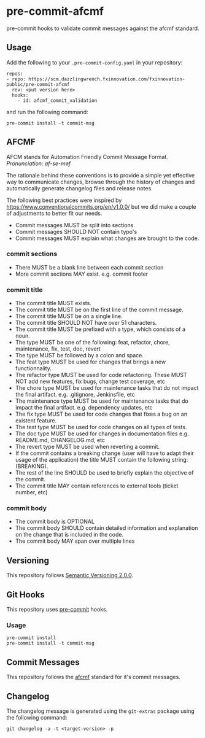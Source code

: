 # pre-commit-afcmf

pre-commit hooks to validate commit messages against the afcmf standard.

## Usage

Add the following to your `.pre-commit-config.yaml` in your repository:

```
repos:
- repo: https://scm.dazzlingwrench.fxinnovation.com/fxinnovation-public/pre-commit-afcmf
  rev: <put version here>
  hooks:
    - id: afcmf_commit_validation
```

and run the following command:

```
pre-commit install -t commit-msg
```

## AFCMF

AFCM stands for Automation Friendly Commit Message Format. *Pronunciation: af-se-məf*

The rationale behind these conventions is to provide a simple yet effective way to communicate changes, browse through the history of changes and automatically generate changelog files and release notes.

The following best practices were inspired by https://www.conventionalcommits.org/en/v1.0.0/ but we did make a couple of adjustments to better fit our needs.

* Commit messages MUST be split into sections.
* Commit messages SHOULD NOT contain typo's
* Commit messages MUST explain what changes are brought to the code.

### commit sections

* There MUST be a blank line between each commit section
* More commit sections MAY exist. e.g. commit footer

### commit title

* The commit title MUST exists.
* The commit title MUST be on the first line of the commit message.
* The commit title MUST be on a single line.
* The commit title SHOULD NOT have over 51 characters.
* The commit title MUST be prefixed with a type, which consists of a noun.
* The type MUST be one of the following: feat, refactor, chore, maintenance, fix, test, doc, revert
* The type MUST be followed by a colon and space.
* The feat type MUST be used for changes that brings a new functionnality.
* The refactor type MUST be used for code refactoring. These MUST NOT add new features, fix bugs, change test coverage, etc
* The chore type MUST be used for maintenance tasks that do not impact the final artifact. e.g. .gitignore, Jenkinsfile, etc
* The maintenance type MUST be used for maintenance tasks that do impact the final artifact. e.g. dependency updates, etc
* The fix type MUST be used for code changes that fixes a bug on an existent feature.
* The test type MUST be used for code changes on all types of tests.
* The doc type MUST be used for changes in documentation files e.g. README.md, CHANGELOG.md, etc
* The revert type MUST be used when reverting a commit.
* If the commit contains a breaking change (user will have to adapt their usage of the application) the title MUST contain the following string: (BREAKING).
* The rest of the line SHOULD be used to briefly explain the objective of the commit.
* The commit title MAY contain references to external tools (ticket number, etc)

### commit body

* The commit body is OPTIONAL
* The commit body SHOULD contain detailed information and explanation on the change that is included in the code.
* The commit body MAY span over multiple lines

## Versioning

This repository follows [Semantic Versioning 2.0.0](https://semver.org/).

## Git Hooks

This repository uses [pre-commit](https://pre-commit.com/) hooks.

### Usage

```
pre-commit install
pre-commit install -t commit-msg
```

## Commit Messages

This repository follows the [afcmf](https://scm.dazzlingwrench.fxinnovation.com/fxinnovation-public/pre-commit-afcmf) standard for it's commit messages.

## Changelog

The changelog message is generated using the `git-extras` package using the following command:
```
git changelog -a -t <target-version> -p
```

